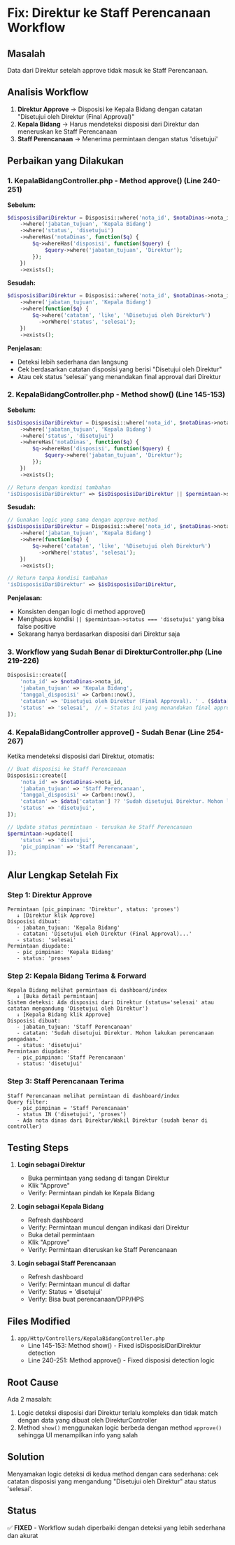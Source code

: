# Fix: Direktur ke Staff Perencanaan Workflow

## Masalah
Data dari Direktur setelah approve tidak masuk ke Staff Perencanaan.

## Analisis Workflow
1. **Direktur Approve** → Disposisi ke Kepala Bidang dengan catatan "Disetujui oleh Direktur (Final Approval)"
2. **Kepala Bidang** → Harus mendeteksi disposisi dari Direktur dan meneruskan ke Staff Perencanaan
3. **Staff Perencanaan** → Menerima permintaan dengan status 'disetujui'

## Perbaikan yang Dilakukan

### 1. KepalaBidangController.php - Method approve() (Line 240-251)
**Sebelum:**
```php
$disposisiDariDirektur = Disposisi::where('nota_id', $notaDinas->nota_id)
    ->where('jabatan_tujuan', 'Kepala Bidang')
    ->where('status', 'disetujui')
    ->whereHas('notaDinas', function($q) {
        $q->whereHas('disposisi', function($query) {
            $query->where('jabatan_tujuan', 'Direktur');
        });
    })
    ->exists();
```

**Sesudah:**
```php
$disposisiDariDirektur = Disposisi::where('nota_id', $notaDinas->nota_id)
    ->where('jabatan_tujuan', 'Kepala Bidang')
    ->where(function($q) {
        $q->where('catatan', 'like', '%Disetujui oleh Direktur%')
          ->orWhere('status', 'selesai');
    })
    ->exists();
```

**Penjelasan:**
- Deteksi lebih sederhana dan langsung
- Cek berdasarkan catatan disposisi yang berisi "Disetujui oleh Direktur"
- Atau cek status 'selesai' yang menandakan final approval dari Direktur

### 2. KepalaBidangController.php - Method show() (Line 145-153)
**Sebelum:**
```php
$isDisposisiDariDirektur = Disposisi::where('nota_id', $notaDinas->nota_id)
    ->where('jabatan_tujuan', 'Kepala Bidang')
    ->where('status', 'disetujui')
    ->whereHas('notaDinas', function($q) {
        $q->whereHas('disposisi', function($query) {
            $query->where('jabatan_tujuan', 'Direktur');
        });
    })
    ->exists();

// Return dengan kondisi tambahan
'isDisposisiDariDirektur' => $isDisposisiDariDirektur || $permintaan->status === 'disetujui',
```

**Sesudah:**
```php
// Gunakan logic yang sama dengan approve method
$isDisposisiDariDirektur = Disposisi::where('nota_id', $notaDinas->nota_id)
    ->where('jabatan_tujuan', 'Kepala Bidang')
    ->where(function($q) {
        $q->where('catatan', 'like', '%Disetujui oleh Direktur%')
          ->orWhere('status', 'selesai');
    })
    ->exists();

// Return tanpa kondisi tambahan
'isDisposisiDariDirektur' => $isDisposisiDariDirektur,
```

**Penjelasan:**
- Konsisten dengan logic di method approve()
- Menghapus kondisi `|| $permintaan->status === 'disetujui'` yang bisa false positive
- Sekarang hanya berdasarkan disposisi dari Direktur saja

### 3. Workflow yang Sudah Benar di DirekturController.php (Line 219-226)
```php
Disposisi::create([
    'nota_id' => $notaDinas->nota_id,
    'jabatan_tujuan' => 'Kepala Bidang',
    'tanggal_disposisi' => Carbon::now(),
    'catatan' => 'Disetujui oleh Direktur (Final Approval). ' . ($data['catatan'] ?? 'Silakan disposisi ke Staff Perencanaan untuk perencanaan pengadaan.'),
    'status' => 'selesai',  // ← Status ini yang menandakan final approval
]);
```

### 4. KepalaBidangController approve() - Sudah Benar (Line 254-267)
Ketika mendeteksi disposisi dari Direktur, otomatis:
```php
// Buat disposisi ke Staff Perencanaan
Disposisi::create([
    'nota_id' => $notaDinas->nota_id,
    'jabatan_tujuan' => 'Staff Perencanaan',
    'tanggal_disposisi' => Carbon::now(),
    'catatan' => $data['catatan'] ?? 'Sudah disetujui Direktur. Mohon lakukan perencanaan pengadaan.',
    'status' => 'disetujui',
]);

// Update status permintaan - teruskan ke Staff Perencanaan
$permintaan->update([
    'status' => 'disetujui',
    'pic_pimpinan' => 'Staff Perencanaan',
]);
```

## Alur Lengkap Setelah Fix

### Step 1: Direktur Approve
```
Permintaan (pic_pimpinan: 'Direktur', status: 'proses')
   ↓ [Direktur klik Approve]
Disposisi dibuat:
   - jabatan_tujuan: 'Kepala Bidang'
   - catatan: 'Disetujui oleh Direktur (Final Approval)...'
   - status: 'selesai'
Permintaan diupdate:
   - pic_pimpinan: 'Kepala Bidang'
   - status: 'proses'
```

### Step 2: Kepala Bidang Terima & Forward
```
Kepala Bidang melihat permintaan di dashboard/index
   ↓ [Buka detail permintaan]
Sistem deteksi: Ada disposisi dari Direktur (status='selesai' atau catatan mengandung 'Disetujui oleh Direktur')
   ↓ [Kepala Bidang klik Approve]
Disposisi dibuat:
   - jabatan_tujuan: 'Staff Perencanaan'
   - catatan: 'Sudah disetujui Direktur. Mohon lakukan perencanaan pengadaan.'
   - status: 'disetujui'
Permintaan diupdate:
   - pic_pimpinan: 'Staff Perencanaan'
   - status: 'disetujui'
```

### Step 3: Staff Perencanaan Terima
```
Staff Perencanaan melihat permintaan di dashboard/index
Query filter:
   - pic_pimpinan = 'Staff Perencanaan'
   - status IN ('disetujui', 'proses')
   - Ada nota dinas dari Direktur/Wakil Direktur (sudah benar di controller)
```

## Testing Steps

1. **Login sebagai Direktur**
   - Buka permintaan yang sedang di tangan Direktur
   - Klik "Approve"
   - Verify: Permintaan pindah ke Kepala Bidang

2. **Login sebagai Kepala Bidang**
   - Refresh dashboard
   - Verify: Permintaan muncul dengan indikasi dari Direktur
   - Buka detail permintaan
   - Klik "Approve"
   - Verify: Permintaan diteruskan ke Staff Perencanaan

3. **Login sebagai Staff Perencanaan**
   - Refresh dashboard
   - Verify: Permintaan muncul di daftar
   - Verify: Status = 'disetujui'
   - Verify: Bisa buat perencanaan/DPP/HPS

## Files Modified
1. `app/Http/Controllers/KepalaBidangController.php`
   - Line 145-153: Method show() - Fixed isDisposisiDariDirektur detection
   - Line 240-251: Method approve() - Fixed disposisi detection logic

## Root Cause
Ada 2 masalah:
1. Logic deteksi disposisi dari Direktur terlalu kompleks dan tidak match dengan data yang dibuat oleh DirekturController
2. Method `show()` menggunakan logic berbeda dengan method `approve()` sehingga UI menampilkan info yang salah

## Solution
Menyamakan logic deteksi di kedua method dengan cara sederhana: cek catatan disposisi yang mengandung "Disetujui oleh Direktur" atau status 'selesai'.

## Status
✅ **FIXED** - Workflow sudah diperbaiki dengan deteksi yang lebih sederhana dan akurat
